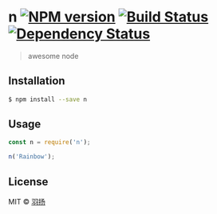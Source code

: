 # n [![NPM version][npm-image]][npm-url] [![Build Status][travis-image]][travis-url] [![Dependency Status][daviddm-image]][daviddm-url]
> awesome node

## Installation

```sh
$ npm install --save n
```

## Usage

```js
const n = require('n');

n('Rainbow');
```
## License

MIT © [羽扬]()


[npm-image]: https://badge.fury.io/js/n.svg
[npm-url]: https://npmjs.org/package/n
[travis-image]: https://travis-ci.com/Dpuer/n.svg?branch=master
[travis-url]: https://travis-ci.com/Dpuer/n
[daviddm-image]: https://david-dm.org/Dpuer/n.svg?theme=shields.io
[daviddm-url]: https://david-dm.org/Dpuer/n
